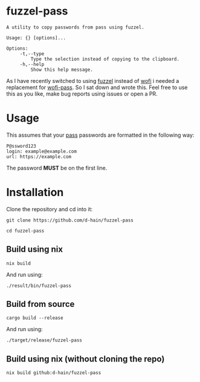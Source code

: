 # fuzzel-pass

```
A utility to copy passwords from pass using fuzzel.

Usage: {} [options]...

Options:
     -t,--type
         Type the selection instead of copying to the clipboard.
     -h,--help
         Show this help message.
```

As I have recently switched to using [fuzzel](https://codeberg.org/dnkl/fuzzel) instead of [wofi](https://hg.sr.ht/~scoopta/wofi) i needed a
replacement for [wofi-pass](https://github.com/schmidtandreas/wofi-pass). So I sat down and wrote this. Feel free to use
this as you like, make bug reports using issues or open a PR.

# Usage

This assumes that your [pass](https://git.zx2c4.com/password-store) passwords are formatted in the following way:
```
P@ssword123
login: example@example.com
url: https://example.com
```
The password **MUST** be on the first line.

# Installation

Clone the repository and cd into it:
```shell
git clone https://github.com/d-hain/fuzzel-pass
```
```shell
cd fuzzel-pass
```

## Build using nix

```shell
nix build
```

And run using:
```shell
./result/bin/fuzzel-pass
```

## Build from source

```shell
cargo build --release
```

And run using:
```shell
./target/release/fuzzel-pass
```

## Build using nix (without cloning the repo)

```shell
nix build github:d-hain/fuzzel-pass
```

